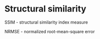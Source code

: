 # Structural similarity

SSIM - structural similarity index measure 

NRMSE - normalized root-mean-square error


